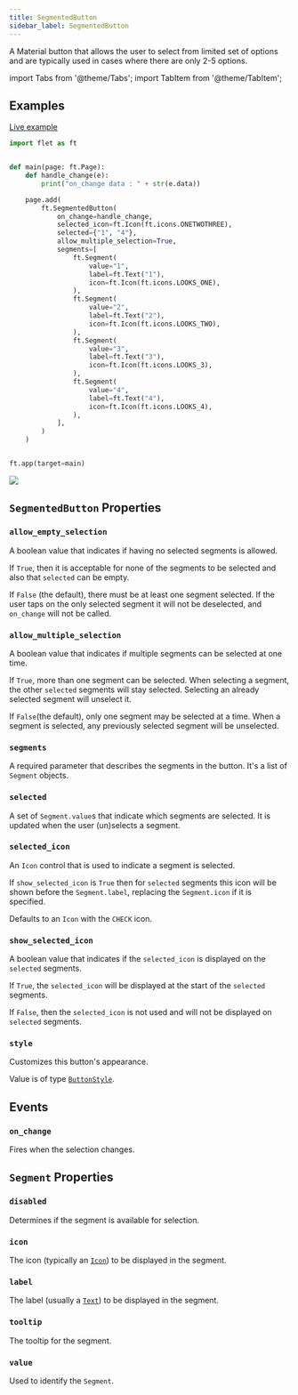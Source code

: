 ```yaml
---
title: SegmentedButton
sidebar_label: SegmentedButton
---
```


A Material button that allows the user to select from limited set of options and are typically used in cases where there are only 2-5 options.

import Tabs from '@theme/Tabs';
import TabItem from '@theme/TabItem';

## Examples

[Live example](https://flet-controls-gallery.fly.dev/buttons/segmentedbutton)

<Tabs groupId="language">
  <TabItem value="python" label="Python" default>

```python
import flet as ft


def main(page: ft.Page):
    def handle_change(e):
        print("on_change data : " + str(e.data))

    page.add(
        ft.SegmentedButton(
            on_change=handle_change,
            selected_icon=ft.Icon(ft.icons.ONETWOTHREE),
            selected={"1", "4"},
            allow_multiple_selection=True,
            segments=[
                ft.Segment(
                    value="1",
                    label=ft.Text("1"),
                    icon=ft.Icon(ft.icons.LOOKS_ONE),
                ),
                ft.Segment(
                    value="2",
                    label=ft.Text("2"),
                    icon=ft.Icon(ft.icons.LOOKS_TWO),
                ),
                ft.Segment(
                    value="3",
                    label=ft.Text("3"),
                    icon=ft.Icon(ft.icons.LOOKS_3),
                ),
                ft.Segment(
                    value="4",
                    label=ft.Text("4"),
                    icon=ft.Icon(ft.icons.LOOKS_4),
                ),
            ],
        )
    )


ft.app(target=main)
```
  </TabItem>
</Tabs>

<img src="/img/docs/controls/segmented-button/segmented-button.png" className="screenshot-40" />

## `SegmentedButton` Properties

### `allow_empty_selection`

A boolean value that indicates if having no selected segments is allowed. 

If `True`, then it is acceptable for none of the segments to be selected and also that `selected` can be empty.

If `False` (the default), there must be at least one segment selected. If the user taps on the only selected segment it will not be deselected, and `on_change` will not be called.

### `allow_multiple_selection`

A boolean value that indicates if multiple segments can be selected at one time.

If `True`, more than one segment can be selected. When selecting a segment, the other `selected` segments will stay selected. Selecting an already selected segment will unselect it.

If `False`(the default), only one segment may be selected at a time. When a segment is selected, any previously selected segment will be unselected.

### `segments`

A required parameter that describes the segments in the button. It's a list of `Segment` objects.

### `selected`

A set of `Segment.value`s that indicate which segments are selected. It is updated when the user (un)selects a segment.

### `selected_icon`

An `Icon` control that is used to indicate a segment is selected.

If `show_selected_icon` is `True` then for `selected` segments this icon will be shown before the `Segment.label`, replacing the `Segment.icon` if it is specified.

Defaults to an `Icon` with the `CHECK` icon.

### `show_selected_icon`

A boolean value that indicates if the `selected_icon` is displayed on the `selected` segments.

If `True`, the `selected_icon` will be displayed at the start of the `selected` segments.

If `False`, then the `selected_icon` is not used and will not be displayed on `selected` segments.

### `style`

Customizes this button's appearance.

Value is of type [`ButtonStyle`](/docs/reference/types/buttonstyle).

## Events

### `on_change`

Fires when the selection changes.

## `Segment` Properties

### `disabled`

Determines if the segment is available for selection.

### `icon`

The icon (typically an [`Icon`](/docs/controls/icon)) to be displayed in the segment.

### `label`

The label (usually a [`Text`](/docs/controls/text)) to be displayed in the segment.

### `tooltip`

The tooltip for the segment.

### `value`

Used to identify the `Segment`.





